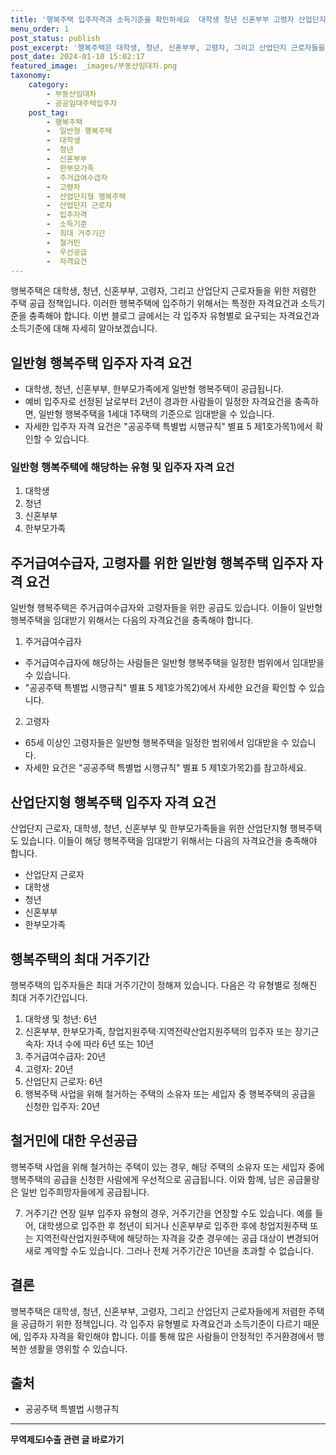 ```yaml
---
title: '행복주택 입주자격과 소득기준을 확인하세요  대학생 청년 신혼부부 고령자 산업단지 근로자에게 공급하는 행복주택'
menu_order: 1
post_status: publish
post_excerpt: '행복주택은 대학생, 청년, 신혼부부, 고령자, 그리고 산업단지 근로자들을 위한 저렴한 주택 공급 정책입니다. 이러한 행복주택에 입주하기 위해서는 특정한 자격요건과 소득기준을 충족해야 합니다. 이번 블로그 글에서는 각 입주자 유형별로 요구되는 자격요건과 소득기준에 대해 자세히 알아보겠습니다.'
post_date: 2024-01-10 15:02:17
featured_image: _images/부동산임대차.png
taxonomy:
    category:
        - 부동산임대차
        - 공공임대주택입주자
    post_tag:
        - 행복주택
        -  일반형 행복주택
        -  대학생
        -  청년
        -  신혼부부
        -  한부모가족
        -  주거급여수급자
        -  고령자
        -  산업단지형 행복주택
        -  산업단지 근로자
        -  입주자격
        -  소득기준
        -  최대 거주기간
        -  철거민
        -  우선공급
        -  자격요건
---
```



행복주택은 대학생, 청년, 신혼부부, 고령자, 그리고 산업단지 근로자들을 위한 저렴한 주택 공급 정책입니다. 이러한 행복주택에 입주하기 위해서는 특정한 자격요건과 소득기준을 충족해야 합니다. 이번 블로그 글에서는 각 입주자 유형별로 요구되는 자격요건과 소득기준에 대해 자세히 알아보겠습니다.

## 일반형 행복주택 입주자 자격 요건
- 대학생, 청년, 신혼부부, 한부모가족에게 일반형 행복주택이 공급됩니다.
- 예비 입주자로 선정된 날로부터 2년이 경과한 사람들이 일정한 자격요건을 충족하면, 일반형 행복주택을 1세대 1주택의 기준으로 임대받을 수 있습니다.
- 자세한 입주자 자격 요건은 "공공주택 특별법 시행규칙" 별표 5 제1호가목1)에서 확인할 수 있습니다.

### 일반형 행복주택에 해당하는 유형 및 입주자 자격 요건
1. 대학생
2. 청년
3. 신혼부부
4. 한부모가족

## 주거급여수급자, 고령자를 위한 일반형 행복주택 입주자 자격 요건
일반형 행복주택은 주거급여수급자와 고령자들을 위한 공급도 있습니다. 이들이 일반형 행복주택을 임대받기 위해서는 다음의 자격요건을 충족해야 합니다.

1. 주거급여수급자
- 주거급여수급자에 해당하는 사람들은 일반형 행복주택을 일정한 범위에서 임대받을 수 있습니다.
- "공공주택 특별법 시행규칙" 별표 5 제1호가목2)에서 자세한 요건을 확인할 수 있습니다.

2. 고령자
- 65세 이상인 고령자들은 일반형 행복주택을 일정한 범위에서 임대받을 수 있습니다.
- 자세한 요건은 "공공주택 특별법 시행규칙" 별표 5 제1호가목2)를 참고하세요.

## 산업단지형 행복주택 입주자 자격 요건
산업단지 근로자, 대학생, 청년, 신혼부부 및 한부모가족들을 위한 산업단지형 행복주택도 있습니다. 이들이 해당 행복주택을 임대받기 위해서는 다음의 자격요건을 충족해야 합니다.

- 산업단지 근로자
- 대학생
- 청년
- 신혼부부
- 한부모가족

## 행복주택의 최대 거주기간
행복주택의 입주자들은 최대 거주기간이 정해져 있습니다. 다음은 각 유형별로 정해진 최대 거주기간입니다.

1. 대학생 및 청년: 6년
2. 신혼부부, 한부모가족, 창업지원주택·지역전략산업지원주택의 입주자 또는 장기근속자: 자녀 수에 따라 6년 또는 10년
3. 주거급여수급자: 20년
4. 고령자: 20년
5. 산업단지 근로자: 6년
6. 행복주택 사업을 위해 철거하는 주택의 소유자 또는 세입자 중 행복주택의 공급을 신청한 입주자: 20년

## 철거민에 대한 우선공급
행복주택 사업을 위해 철거하는 주택이 있는 경우, 해당 주택의 소유자 또는 세입자 중에 행복주택의 공급을 신청한 사람에게 우선적으로 공급됩니다. 이와 함께, 남은 공급물량은 일반 입주희망자들에게 공급됩니다.

7. 거주기간 연장
일부 입주자 유형의 경우, 거주기간을 연장할 수도 있습니다. 예를 들어, 대학생으로 입주한 후 청년이 되거나 신혼부부로 입주한 후에 창업지원주택 또는 지역전략산업지원주택에 해당하는 자격을 갖춘 경우에는 공급 대상이 변경되어 새로 계약할 수도 있습니다. 그러나 전체 거주기간은 10년을 초과할 수 없습니다.

## 결론
행복주택은 대학생, 청년, 신혼부부, 고령자, 그리고 산업단지 근로자들에게 저렴한 주택을 공급하기 위한 정책입니다. 각 입주자 유형별로 자격요건과 소득기준이 다르기 때문에, 입주자 자격을 확인해야 합니다. 이를 통해 많은 사람들이 안정적인 주거환경에서 행복한 생활을 영위할 수 있습니다.

## 출처
- 공공주택 특별법 시행규칙
<!-- wp:separator -->
<hr class="wp-block-separator has-alpha-channel-opacity"/>
<!-- /wp:separator -->

<!-- wp:group {"backgroundColor":"base","layout":{"type":"constrained"}} -->
<div class="wp-block-group has-base-background-color has-background"><!-- wp:paragraph {"align":"center","fontSize":"medium"} -->
<p class="has-text-align-center has-large-font-size"><strong>무역제도Ⅰ수출 관련 글 바로가기</strong></p>
<!-- /wp:paragraph -->


<!-- wp:latest-posts
{"categories":[{"id":14332,"count":19,"description":"","link":"https://uknowlaw.com/category/%eb%ac%b4%ec%97%ad%ec%a0%9c%eb%8f%84%e2%85%b0%ec%88%98%ec%b6%9c/","name":"무역제도Ⅰ수출","slug":"무역제도Ⅰ수출","taxonomy":"category","parent":0,"meta":[],"_links":{"self":[{"href":"https://uknowlaw.com/wp-json/wp/v2/categories/14332"}],"collection":[{"href":"https://uknowlaw.com/wp-json/wp/v2/categories"}],"about":[{"href":"https://uknowlaw.com/wp-json/wp/v2/taxonomies/category"}],"wp:post_type":[{"href":"https://uknowlaw.com/wp-json/wp/v2/posts?categories=14332"}],"curies":[{"name":"wp","href":"https://api.w.org/{rel}","templated":true}]}}],"postsToShow":100,"excerptLength":28,"postLayout":"grid","columns":2,"featuredImageAlign":"left","featuredImageSizeSlug":"large","fontSize":"small"} /--></div>
<!-- /wp:group -->
